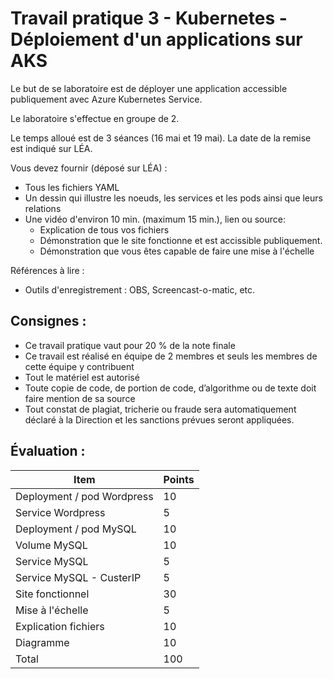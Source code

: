 # Travail pratique 3 - Kubernetes - Déploiement d'un applications sur AKS

Le but de se laboratoire est de déployer une application accessible publiquement avec Azure Kubernetes Service. 

Le laboratoire s'effectue en groupe de 2. 

Le temps alloué est de 3 séances (16 mai et 19 mai). La date de la remise est indiqué sur LÉA.

Vous devez fournir (déposé sur LÉA) :

- Tous les fichiers YAML
- Un dessin qui illustre les noeuds, les services et les pods ainsi que leurs relations
- Une vidéo d'environ 10 min. (maximum 15 min.), lien ou source:
  - Explication de tous vos fichiers
  - Démonstration que le site fonctionne et est accissible publiquement.
  - Démonstration que vous êtes capable de faire une mise à l'échelle


Références à lire :

- Outils d'enregistrement : OBS, Screencast-o-matic, etc.


## Consignes :
- Ce travail pratique vaut pour 20 % de la note finale
- Ce travail est réalisé en équipe de 2 membres et seuls les membres de cette équipe y contribuent
- Tout le matériel est autorisé 
- Toute copie de code, de portion de code, d’algorithme ou de texte doit faire mention de sa source
- Tout constat de plagiat, tricherie ou fraude sera automatiquement déclaré à la Direction et les sanctions prévues seront appliquées.

## Évaluation :
|Item |Points  |
--- | --- | 
|Deployment / pod Wordpress|10|
|Service Wordpress|5|
|Deployment / pod MySQL|10|
|Volume MySQL|10|
|Service MySQL|5|
|Service MySQL - CusterIP|5|
|Site fonctionnel|30
|Mise à l'échelle|5
|Explication fichiers|10
|Diagramme|10|
|Total|100
